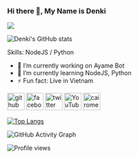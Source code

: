 ### Hi there 👋, My Name is Denki
![](https://i.imgur.com/V2csjKc.png)

![Denki's GitHub stats](https://github-readme-stats.vercel.app/api?username=ItzDenkiRepo&show_icons=true&theme=tokyonight)


Skills: NodeJS / Python

- 🔭 I’m currently working on Ayame Bot 
- 🌱 I’m currently learning NodeJS, Python 
- ⚡ Fun fact: Live in Vietnam 


[<img src='https://cdn.jsdelivr.net/npm/simple-icons@3.0.1/icons/github.svg' alt='github' height='40'>](https://github.com/ItzDenkiRepo)  [<img src='https://cdn.jsdelivr.net/npm/simple-icons@3.0.1/icons/facebook.svg' alt='facebook' height='40'>](https://www.facebook.com/denki.official1)  [<img src='https://cdn.jsdelivr.net/npm/simple-icons@3.0.1/icons/twitter.svg' alt='twitter' height='40'>](https://twitter.com/@itzdenkivn)  [<img src='https://cdn.jsdelivr.net/npm/simple-icons@3.0.1/icons/youtube.svg' alt='YouTube' height='40'>](https://www.youtube.com/channel/DenkiMC)  [<img src='https://cdn.jsdelivr.net/npm/simple-icons@3.0.1/icons/cairometro.svg' alt='cairometro' height='40'>](https://ayamebot.tk)  

[![Top Langs](https://github-readme-stats.vercel.app/api/top-langs/?username=ItzDenkiRepo)](https://github.com/anuraghazra/github-readme-stats)

![GitHub Activity Graph](https://activity-graph.herokuapp.com/graph?username=ItzDenkiRepo)  

![Profile views](https://gpvc.arturio.dev/ItzDenkiRepo)  
